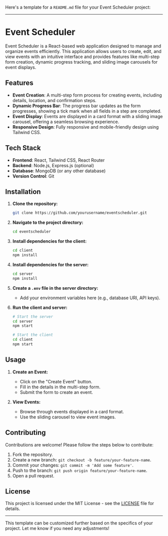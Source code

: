 Here's a template for a `README.md` file for your Event Scheduler project:

---

# Event Scheduler

Event Scheduler is a React-based web application designed to manage and organize events efficiently. This application allows users to create, edit, and view events with an intuitive interface and provides features like multi-step form creation, dynamic progress tracking, and sliding image carousels for event displays.

## Features

- **Event Creation**: A multi-step form process for creating events, including details, location, and confirmation steps.
- **Dynamic Progress Bar**: The progress bar updates as the form progresses, showing a tick mark when all fields in a step are completed.
- **Event Display**: Events are displayed in a card format with a sliding image carousel, offering a seamless browsing experience.
- **Responsive Design**: Fully responsive and mobile-friendly design using Tailwind CSS.

## Tech Stack

- **Frontend**: React, Tailwind CSS, React Router
- **Backend**: Node.js, Express.js (optional)
- **Database**: MongoDB (or any other database)
- **Version Control**: Git

## Installation

1. **Clone the repository:**
   ```bash
   git clone https://github.com/yourusername/eventscheduler.git
   ```
2. **Navigate to the project directory:**
   ```bash
   cd eventscheduler
   ```
3. **Install dependencies for the client:**
   ```bash
   cd client
   npm install
   ```
4. **Install dependencies for the server:**
   ```bash
   cd server
   npm install
   ```
5. **Create a `.env` file in the server directory:**
   - Add your environment variables here (e.g., database URI, API keys).

6. **Run the client and server:**
   ```bash
   # Start the server
   cd server
   npm start

   # Start the client
   cd client
   npm start
   ```

## Usage

1. **Create an Event:**
   - Click on the "Create Event" button.
   - Fill in the details in the multi-step form.
   - Submit the form to create an event.

2. **View Events:**
   - Browse through events displayed in a card format.
   - Use the sliding carousel to view event images.

## Contributing

Contributions are welcome! Please follow the steps below to contribute:

1. Fork the repository.
2. Create a new branch: `git checkout -b feature/your-feature-name`.
3. Commit your changes: `git commit -m 'Add some feature'`.
4. Push to the branch: `git push origin feature/your-feature-name`.
5. Open a pull request.

## License

This project is licensed under the MIT License - see the [LICENSE](LICENSE) file for details.

---

This template can be customized further based on the specifics of your project. Let me know if you need any adjustments!
